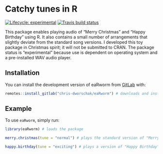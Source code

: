 
<!-- README.md is generated from README.Rmd. Please edit that file -->

# Catchy tunes in R

<!-- badges: start -->

[![Lifecycle:
experimental](https://img.shields.io/badge/lifecycle-experimental-orange.svg)](https://www.tidyverse.org/lifecycle/#experimental)
[![Travis build
status](https://travis-ci.com/chris-dworschak/eaRworm.svg?branch=main)](https://travis-ci.com/gitlab/chris-dworschak/eaRworm)
<!-- badges: end -->

This package enables playing audio of “Merry Christmas” and “Happy
Birthday” using R. It also contains a small number of arrangements that
slightly deviate from the standard song versions. I developed this toy
package in Christmas spirit; it will not be submitted to CRAN. The
package status is “experimental” because use is dependent on operating
system and a pre-installed WAV audio player.

## Installation

You can install the development version of eaRworm from
[GitLab](https://gitlab.com/chris-dworschak/) with:

``` r
remotes::install_gitlab("chris-dworschak/eaRworm") # downloads and installs the package from GitLab
```

## Example

To use `eaRworm`, simply run:

``` r
library(eaRworm) # loads the package

merry.christmas(tune = "normal") # plays the standard version of "Merry Christmas"

happy.birthday(tune = "exciting") # plays a version of "Happy Birthday"
```
